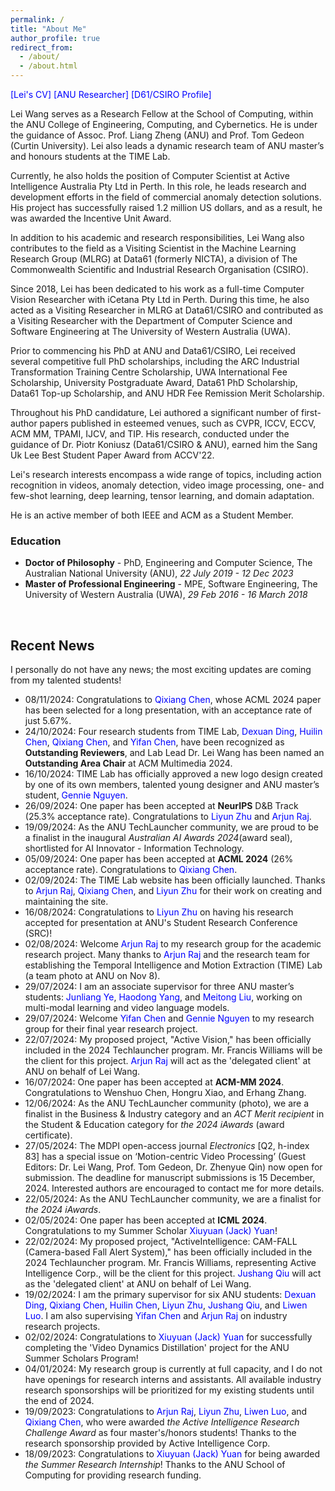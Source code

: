 ```yaml
---
permalink: /
title: "About Me"
author_profile: true
redirect_from: 
  - /about/
  - /about.html
---
```



<style>
a:link {
  text-decoration: none;
}

a:visited {
  text-decoration: none;
}

a:hover {
  text-decoration: underline;
}

a:active {
  text-decoration: underline;
}
</style>

<!-- style="color: blue" -->

<a href="https://leiwangr.github.io/files/lei-cv.pdf" style="color: blue">[Lei's CV]</a> <a href="https://researchportalplus.anu.edu.au/en/persons/lei-wang" style="color: blue"> [ANU Researcher]</a> <a href="https://people.csiro.au/W/L/lei-wang" style="color: blue">[D61/CSIRO Profile]</a>

Lei Wang serves as a Research Fellow at the School of Computing, within the ANU College of Engineering, Computing, and Cybernetics. He is under the guidance of [Assoc. Prof. Liang Zheng](https://zheng-lab.cecs.anu.edu.au/) (ANU) and [Prof. Tom Gedeon](https://staffportal.curtin.edu.au/staff/profile/view/tom-gedeon-5e48a1fd/) (Curtin University). Lei also leads a dynamic research team of ANU master’s and honours students at the [TIME Lab](https://time.anu.edu.au/).

Currently, he also holds the position of Computer Scientist at Active Intelligence Australia Pty Ltd in Perth. In this role, he leads research and development efforts in the field of commercial anomaly detection solutions. His project has successfully raised 1.2 million US dollars, and as a result, he was awarded the Incentive Unit Award.

In addition to his academic and research responsibilities, Lei Wang also contributes to the field as a Visiting Scientist in the Machine Learning Research Group (MLRG) at Data61 (formerly NICTA), a division of The Commonwealth Scientific and Industrial Research Organisation (CSIRO).

Since 2018, Lei has been dedicated to his work as a full-time Computer Vision Researcher with iCetana Pty Ltd in Perth. During this time, he also acted as a Visiting Researcher in MLRG at Data61/CSIRO and contributed as a Visiting Researcher with the Department of Computer Science and Software Engineering at The University of Western Australia (UWA).

Prior to commencing his PhD at ANU and Data61/CSIRO, Lei received several competitive full PhD scholarships, including the ARC Industrial Transformation Training Centre Scholarship, UWA International Fee Scholarship, University Postgraduate Award, Data61 PhD Scholarship, Data61 Top-up Scholarship, and ANU HDR Fee Remission Merit Scholarship.

Throughout his PhD candidature, Lei authored a significant number of first-author papers published in esteemed venues, such as CVPR, ICCV, ECCV, ACM MM, TPAMI, IJCV, and TIP. His research, conducted under the guidance of [Dr. Piotr Koniusz](http://users.cecs.anu.edu.au/~koniusz/) (Data61/CSIRO & ANU), earned him the Sang Uk Lee Best Student Paper Award from ACCV'22.

Lei's research interests encompass a wide range of topics, including action recognition in videos, anomaly detection, video image processing, one- and few-shot learning, deep learning, tensor learning, and domain adaptation.

He is an active member of both IEEE and ACM as a Student Member.

<!-- Lei Wang is a Research Fellow with the School of Computing, ANU College of Engineering, Computing and Cybernetics under the supervision of [Dr. Liang Zheng](https://zheng-lab.cecs.anu.edu.au/) (ANU) and [Prof. Tom Gedeon](https://staffportal.curtin.edu.au/staff/profile/view/tom-gedeon-5e48a1fd/) (Curtin University).

He is currently also a Computer Scientist with the Active Intelligence Australia Pty Ltd, Perth. He leads the research and development of commercial anomaly detection solutions, and the project has raised 1.2 million US dollars. Since then, he has been granted the Incentive Unit Award. 

He is also a Visiting Scientist in the Machine Learning Research Group (MLRG) at Data61 (formerly NICTA), The Commonwealth Scientific and Industrial Research Organisation (CSIRO).

Since 2018, he has been a full-time Computer Vision Researcher with iCetana Pty Ltd in Perth. He was a Visiting Researcher in MLRG at Data61/CSIRO. He was also a Visiting Researcher with the Department of Computer Science and Software Engineering at The University of Western Australia (UWA).

Before starting his PhD at ANU and Data61/CSIRO, he was offered a number of competitive full PhD scholarships, including the ARC Industrial Transformation Training Centre Scholarship, UWA International Fee Scholarship, University Postgraduate Award, Data61 PhD Scholarship, Data61 Top-up Scholarship, and ANU HDR Fee Remission Merit Scholarship.

He has published a large number of first-author papers during his PhD candidature in high quality venues (Rank A* conferences or journals with impact factor > 10.0) including CVPR, ICCV, ECCV, ACM MM, TPAMI and TIP under the supervision of [Dr. Piotr Koniusz](http://users.cecs.anu.edu.au/~koniusz/) (Data61/CSIRO & ANU). He also received the Sang Uk Lee Best Student Paper Award from ACCV'22.

His research interests include action recognition in videos, anomaly detection, video image processing, one- and few-shot learning, deep learning, tensor learning and domain adaptation.

He is an IEEE Student Member and an ACM Student Member. -->

<!-- <p>&nbsp;</p> -->

<!-- Research interests
* Action recognition
* Anomaly detection
* Video image processing
* One- & few-shot learning
* Deep learning
* Tensor learning
* Domain adaptation -->



<!-- <p>&nbsp;</p> -->

<!-- <h2>Education</h2> -->
<h3>Education</h3>

* **Doctor of Philosophy** - PhD, Engineering and Computer Science, The Australian National University (ANU)<!-- <sup>[1](#myfootnote1)</sup> -->, *22 July 2019 - 12 Dec 2023*
* **Master of Professional Engineering** - MPE, Software Engineering, The University of Western Australia (UWA)<!-- <sup>[2](#myfootnote2)</sup> -->, *29 Feb 2016 - 16 March 2018*



<p>&nbsp;</p>

<h2>Recent News</h2>

I personally do not have any news; the most exciting updates are coming from my talented students!

- 08/11/2024: Congratulations to <font color="blue">Qixiang Chen</font>, whose ACML 2024 paper has been selected for a long presentation, with an acceptance rate of just 5.67%.
- 24/10/2024: Four research students from TIME Lab, <font color="blue">Dexuan Ding</font>, <font color="blue">Huilin Chen</font>, <font color="blue">Qixiang Chen</font>, and <font color="blue">Yifan Chen</font>, have been recognized as **Outstanding Reviewers**, and Lab Lead Dr. Lei Wang has been named an **Outstanding Area Chair** at [ACM Multimedia 2024](https://2024.acmmm.org/outstanding-ac-reviewer).
- 16/10/2024: TIME Lab has officially approved a new logo design created by one of its own members, talented young designer and ANU master’s student, <font color="blue">Gennie Nguyen</font>.
- 26/09/2024: One paper has been accepted at **NeurIPS** D&B Track (25.3% acceptance rate). Congratulations to <font color="blue">Liyun Zhu</font> and <font color="blue">Arjun Raj</font>.
- 19/09/2024: As the ANU TechLauncher community, we are proud to be a finalist in the inaugural *Australian AI Awards 2024*([award seal](https://leiwangr.github.io/files/aaia24_award_seal.png)), shortlisted for AI Innovator - Information Technology.
- 05/09/2024: One paper has been accepted at **ACML 2024** (26% acceptance rate). Congratulations to <font color="blue">Qixiang Chen</font>.
- 02/09/2024: The [TIME Lab](https://time.anu.edu.au/) website has been officially launched. Thanks to <font color="blue">Arjun Raj</font>, <font color="blue">Qixiang Chen</font>, and <font color="blue">Liyun Zhu</font> for their work on creating and maintaining the site.
- 16/08/2024: Congratulations to <font color="blue">Liyun Zhu</font> on having his research accepted for presentation at ANU's Student Research Conference (SRC)!
- 02/08/2024: Welcome <font color="blue">Arjun Raj</font> to my research group for the academic research project. Many thanks to <font color="blue">Arjun Raj</font> and the [research team](https://time.anu.edu.au/team/) for establishing the Temporal Intelligence and Motion Extraction ([TIME](https://time.anu.edu.au)) Lab ([a team photo at ANU on Nov 8](https://leiwangr.github.io/files/timelab.jpg)).
- 29/07/2024: I am an associate supervisor for three ANU master’s students: <font color="blue">Junliang Ye</font>, <font color="blue">Haodong Yang</font>, and <font color="blue">Meitong Liu</font>, working on multi-modal learning and video language models.
- 29/07/2024: Welcome <font color="blue">Yifan Chen</font> and <font color="blue">Gennie Nguyen</font> to my research group for their final year research project.
- 22/07/2024: My proposed project, "Active Vision," has been officially included in the 2024 Techlauncher program. Mr. Francis Williams will be the client for this project. <font color="blue">Arjun Raj</font> will act as the 'delegated client' at ANU on behalf of Lei Wang.
- 16/07/2024: One paper has been accepted at **ACM-MM 2024**. Congratulations to Wenshuo Chen, Hongru Xiao, and Erhang Zhang.
- 12/06/2024: As the ANU TechLauncher community ([photo](https://leiwangr.github.io/files/1000007677.jpg)), we are a finalist in the Business & Industry category and an *ACT Merit recipient* in the Student & Education category for *the 2024 iAwards* ([award certificate](https://leiwangr.github.io/files/techlauncher_aiia_award_2024.png)).
- 27/05/2024: The MDPI open-access journal *Electronics* [Q2, h-index 83] has a special issue on ‘Motion-centric Video Processing’ (Guest Editors: Dr. Lei Wang, Prof. Tom Gedeon, Dr. Zhenyue Qin) now [open for submission](https://www.mdpi.com/journal/electronics/special_issues/OCT400DHJS). The deadline for manuscript submissions is 15 December, 2024. Interested authors are encouraged to contact me for more details.
- 22/05/2024: As the ANU TechLauncher community, we are a finalist for *the 2024 iAwards*.
- 02/05/2024: One paper has been accepted at **ICML 2024**. Congratulations to my Summer Scholar <font color="blue">Xiuyuan (Jack) Yuan</font>!
- 22/02/2024: My proposed project, "ActiveIntelligence: CAM-FALL (Camera-based Fall Alert System)," has been officially included in the 2024 Techlauncher program. Mr. Francis Williams, representing Active Intelligence Corp., will be the client for this project. <font color="blue">Jushang Qiu</font> will act as the 'delegated client' at ANU on behalf of Lei Wang.
- 19/02/2024: I am the primary supervisor for six ANU students: <font color="blue">Dexuan Ding</font>, <font color="blue">Qixiang Chen</font>, <font color="blue">Huilin Chen</font>, <font color="blue">Liyun Zhu</font>, <font color="blue">Jushang Qiu</font>, and <font color="blue">Liwen Luo</font>. I am also supervising <font color="blue">Yifan Chen</font> and <font color="blue">Arjun Raj</font> on industry research projects.
- 02/02/2024: Congratulations to <font color="blue">Xiuyuan (Jack) Yuan</font> for successfully completing the 'Video Dynamics Distillation' project for the ANU Summer Scholars Program!
- 04/01/2024: My research group is currently at full capacity, and I do not have openings for research interns and assistants. All available industry research sponsorships will be prioritized for my existing students until the end of 2024.
- 19/09/2023: Congratulations to <font color="blue">Arjun Raj</font>, <font color="blue">Liyun Zhu</font>, <font color="blue">Liwen Luo</font>, and <font color="blue">Qixiang Chen</font>, who were awarded *the Active Intelligence Research Challenge Award* as four master's/honors students! Thanks to the research sponsorship provided by Active Intelligence Corp.
- 18/09/2023: Congratulations to <font color="blue">Xiuyuan (Jack) Yuan</font> for being awarded *the Summer Research Internship*! Thanks to the ANU School of Computing for providing research funding.

<!-- - 16/10/2024: TIME Lab has announced the selection criteria for its inaugural medal, which will honor the top ANU honours or master's student completing their final-year research project under the lab’s supervision. -->

<!-- - 15/10/2024: The TIME Lab is currently operating at full capacity and is not accepting new final-year research students at this time. The lab is actively supporting six students who are completing their final-year research projects. As such, we kindly request that no further inquiries regarding final-year research opportunities be made. -->

<!-- - 25/10/2023: Congratulations to Xiuyuan (Jack) Yuan on joining **the Australian Government Digital Cadet Program**! -->

<!-- - 01/08/2023: The Active Intelligence Research Challenge Award (Industry AIR Award) was established. -->

<!-- - 29/10/2023: I created the 'News' block on my personal website. -->

<!-- <h2>Related Links</h2> -->

<!-- <ul> -->
<!-- 	<li><a href="https://scholar.google.com/citations?user=VWCZLXgAAAAJ&amp;hl=en">Google Scholar</a></li> -->
<!--  <li><a href="https://cecc.anu.edu.au/people/lei-wang">Lei's ANU student profile</a></li> -->
<!--	<li><a href="https://researchers.anu.edu.au/researchers/wang-lxxxxxxx">Lei's ANU researcher profile</a></li> -->
<!--  <li><a href="https://people.csiro.au/W/L/lei-wang">Lei's CSIRO's Data61 profile</a></li> -->
<!-- </ul> -->

<!--<p>&nbsp;</p>

<a name="myfootnote1">1</a>: <font size="3" color="blue">ANU is ranked 27th in the world & 1st in Australia by the 2023 QS World University Rankings.</font>
<a name="myfootnote2">2</a>: <font size="3" color="blue">UWA is ranked 90th in the world & 7th in Australia by the 2023 QS World University Rankings.</font>-->
